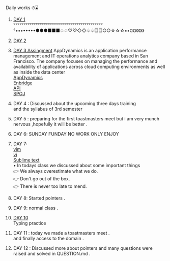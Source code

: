 
Daily works ⏱⌛

1.  [DAY 1](https://github.com/BHAGYASREE200/DOCUMENTATION-OF-ALWAYS-BE-ALERT/blob/main/classworkday1.md)                                  
°°°°°°°°°°°°°°°°°°°°°°°°°°°°°°°°°°°°°°°°°°°°°••••••••●●●■■■♤♤♡♡◇◇♧♧□□○○☆☆☆▪︎▪︎¤¤《《》》
2.  [DAY 2](https://github.com/BHAGYASREE200/DOCUMENTATION-OF-ALWAYS-BE-ALERT/blob/main/classworkday2.md)

3.  [DAY 3  Assingment](https://en.wikipedia.org/wiki/AppDynamics)
    AppDynamics is an application performance management and IT operations analytics company based in San Francisco. The company focuses on managing the performance and availability of applications across cloud computing environments as well as inside the data center   
      [AppDynamics](https://www.appdynamics.com/)                   
      [Enbridge](https://en.wikipedia.org/wiki/Enbridge)                          
      [API](https://en.wikipedia.org/wiki/API)   
      [SPOJ](https://en.wikipedia.org/wiki/SPOJ)    

4.  DAY 4 : Discussed about the upcoming three days training     
           and the syllabus of 3rd semester    

5.  DAY 5 : preparing for the first  toastmasters meet but i am very munch nervous ,hopefully it will be better .                   

6.  DAY 6: SUNDAY FUNDAY NO WORK ONLY ENJOY   

7.  DAY 7:   
       [vim](https://www.vim.org/about.php#:~:text=Vim%20is%20a%20highly%20configurable,consider%20it%20an%20entire%20IDE%20.)  
        [vi](https://en.wikipedia.org/wiki/Vi)      
     [Sublime text](https://en.wikipedia.org/wiki/Sublime_Text)     
     • In todays class we discussed about some important things    
     👉 We always overestimate what we do.     
     👉 Don't go out of the box.      
     👉 There is never too late to mend.      

8. DAY 8: Started pointers .  

9. DAY 9: normal class .

10. [DAY 10](https://www.keybr.com/)   
        Typing practice    

11. DAY 11 : today we made a toastmasters meet .   
             and finally access to the domain . 
 
12. DAY 12 : Discussed more about pointers and many questions were raised and solved in QUESTION.md .  
